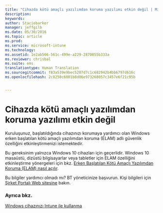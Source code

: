 ```yaml
---
title: "Cihazda kötü amaçlı yazılımdan koruma yazılımı etkin değil | Microsoft Intune"
description: 
keywords: 
author: Staciebarker
manager: jeffgilb
ms.date: 05/30/2016
ms.topic: article
ms.prod: 
ms.service: microsoft-intune
ms.technology: 
ms.assetid: 1e2ab566-561c-499e-a229-2870055b333a
ms.reviewer: chrisbal
ms.suite: ems
translationtype: Human Translation
ms.sourcegitcommit: f83a539e9bec5207d7c1c682942b4bb6797d616c
ms.openlocfilehash: 2c8250c6001b8d06e973268057c3457e6f21c95b


---
```



# Cihazda kötü amaçlı yazılımdan koruma yazılımı etkin değil

Kuruluşunuz, başlatıldığında cihazınızı korumaya yardımcı olan Windows erken başlatılan kötü amaçlı yazılımdan koruma (ELAM) adlı güvenlik özelliğini etkinleştirmenizi istemektedir. 

Bu gereksinim yalnızca Windows 10 cihazları için geçerlidir. Windows 10 masaüstü, dizüstü bilgisayarlar veya tabletler için ELAM özelliğini etkinleştirme yönergeleri için bkz. [Erken Başlatılan Kötü Amaçlı Yazılımdan Koruma (ELAM) nasıl açılır](https://gallery.technet.microsoft.com/How-to-turn-on-Early-84552ec5).

Bu bilgiler yardımcı olmadı mı? BT yöneticinize başvurun. Kişi bilgileri için [Şirket Portalı Web sitesine](http://portal.manage.microsoft.com) bakın.

### Ayrıca bkz.
[Windows cihazınızı Intune ile kullanma](using-your-windows-device-with-intune.md)


<!--HONumber=Jun16_HO4-->


